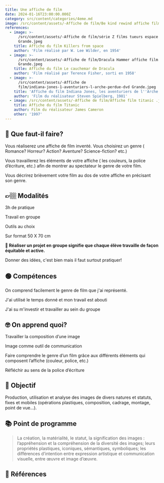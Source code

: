 ```yaml
---
title: Une affiche de film
date: 2024-01-16T23:00:00.000Z
category: src/content/categories/4eme.md
image: /src/content/assets/-Affiche de film/Be kind rewind affiche film.jpeg
references:
  - image: >-
      /src/content/assets/-Affiche de film/série Z films tueurs espace affiche
      Grande.jpeg
    title: Affiche du film Killers from space
    author: 'Film réalisé par W. Lee Wilder, en 1954'
  - image: >-
      /src/content/assets/-Affiche de film/Dracula Hammer affiche film Lee
      Grande.jpeg
    title: Affiche du film Le cauchemar de Dracula
    author: 'Film réalisé par Terence Fisher, sorti en 1958'
  - image: >-
      /src/content/assets/-Affiche de
      film/indiana-jones-1-aventuriers-l-arche-perdue-dvd Grande.jpeg
    title: 'Affiche du film Indiana Jones, les aventuriers de l''Arche perdue'
    author: 'Film du réalisateur Steven Spielberg, 1981'
  - image: /src/content/assets/-Affiche de film/Affiche film titanic .jpg
    title: Affiche du film Titanic
    author: Film du réalisateur James Cameron
    other: '1997'
---
```


## 🧐 Que faut-il faire?

Vous réaliserez une affiche de film inventé. Vous choisirez un genre ( Romance? Horreur? Action? Aventure? Science-fiction? etc.)

Vous travaillerez les éléments de votre affiche ( les couleurs, la police d’écriture, etc.) afin de montrer au spectateur le genre de votre film.

Vous décrirez brièvement votre film au dos de votre affiche en précisant son genre.

## 👉🏼 Modalités

3h de pratique

Travail en groupe

Outils au choix

Sur format 50 X 70 cm

**🚨 Réaliser un projet en groupe signifie que chaque élève travaille de façon équitable et active.**

 Donner des idées, c'est bien mais il faut surtout pratiquer! 

## 🟢 Compétences

On comprend facilement le genre de film que j'ai représenté.

J'ai utilisé le temps donné et mon travail est abouti

J'ai su m'investir et travailler au sein du groupe

## 🤓 On apprend quoi?

Travailler la composition d’une image

Image comme outil de communication

Faire comprendre le genre d’un film grâce aux différents éléments qui composent l’affiche (couleur, police, etc.)

Réfléchir au sens de la police d’écriture

## 🚀 Objectif

Production, utilisation et analyse des images de divers natures et statuts, fixes et mobiles (opérations plastiques, composition, cadrage, montage, point de vue...).

## 📚 Point de programme

> La création, la matérialité, le statut, la signification des images : l’appréhension et la compréhension de la diversité des images; leurs propriétés plastiques, iconiques, sémantiques, symboliques; les différences d’intention entre expression artistique et communication visuelle, entre œuvre et image d’œuvre.

## 👀 Références
